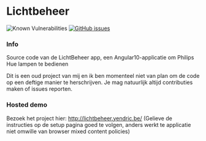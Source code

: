 # Lichtbeheer
![Known Vulnerabilities](https://snyk.io/test/github/Yendric/lichtbeheer/badge.svg)
[![GitHub issues](https://img.shields.io/github/issues/Yendric/lichtbeheer)](https://github.com/Yendric/lichtbeheer/issues)

### Info

Source code van de LichtBeheer app, een Angular10-applicatie om Philips Hue lampen te bedienen

Dit is een oud project van mij en ik ben momenteel niet van plan om de code op een deftige manier te herschrijven.
Je mag natuurlijk altijd contributies maken of issues reporten.

### Hosted demo

Bezoek het project hier:
http://lichtbeheer.yendric.be/
(Gelieve de instructies op de setup pagina goed te volgen, anders werkt te applicatie niet omwille van browser mixed content policies)